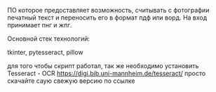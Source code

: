 ПО которое предоставляет возможность, считывать с фотографии печатный текст и переносить его в формат пдф или ворд.
На вход принимает пнг и жпг.

Основной стек технологий:

tkinter, pytesseract, pillow

для того чтобы скрипт работал, так же необходимо установить Tesseract - OCR 
https://digi.bib.uni-mannheim.de/tesseract/
просто скачайте саую свежую версию по ссылке
